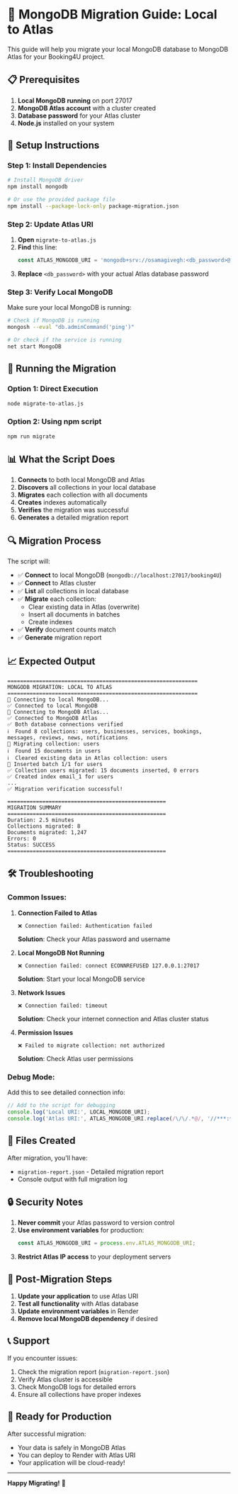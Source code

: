 # 🚀 MongoDB Migration Guide: Local to Atlas

This guide will help you migrate your local MongoDB database to MongoDB Atlas for your Booking4U project.

## 📋 Prerequisites

1. **Local MongoDB running** on port 27017
2. **MongoDB Atlas account** with a cluster created
3. **Database password** for your Atlas cluster
4. **Node.js** installed on your system

## 🔧 Setup Instructions

### Step 1: Install Dependencies

```bash
# Install MongoDB driver
npm install mongodb

# Or use the provided package file
npm install --package-lock-only package-migration.json
```

### Step 2: Update Atlas URI

1. **Open** `migrate-to-atlas.js`
2. **Find** this line:
   ```javascript
   const ATLAS_MONGODB_URI = 'mongodb+srv://osamagivegh:<db_password>@cluster0.npzs81o.mongodb.net/booking4U?retryWrites=true&w=majority&appName=Cluster0';
   ```
3. **Replace** `<db_password>` with your actual Atlas database password

### Step 3: Verify Local MongoDB

Make sure your local MongoDB is running:
```bash
# Check if MongoDB is running
mongosh --eval "db.adminCommand('ping')"

# Or check if the service is running
net start MongoDB
```

## 🚀 Running the Migration

### Option 1: Direct Execution
```bash
node migrate-to-atlas.js
```

### Option 2: Using npm script
```bash
npm run migrate
```

## 📊 What the Script Does

1. **Connects** to both local MongoDB and Atlas
2. **Discovers** all collections in your local database
3. **Migrates** each collection with all documents
4. **Creates** indexes automatically
5. **Verifies** the migration was successful
6. **Generates** a detailed migration report

## 🔍 Migration Process

The script will:

- ✅ **Connect** to local MongoDB (`mongodb://localhost:27017/booking4U`)
- ✅ **Connect** to Atlas cluster
- ✅ **List** all collections in local database
- ✅ **Migrate** each collection:
  - Clear existing data in Atlas (overwrite)
  - Insert all documents in batches
  - Create indexes
- ✅ **Verify** document counts match
- ✅ **Generate** migration report

## 📈 Expected Output

```
============================================================
MONGODB MIGRATION: LOCAL TO ATLAS
============================================================
🔄 Connecting to local MongoDB...
✅ Connected to local MongoDB
🔄 Connecting to MongoDB Atlas...
✅ Connected to MongoDB Atlas
✅ Both database connections verified
ℹ️  Found 8 collections: users, businesses, services, bookings, messages, reviews, news, notifications
🔄 Migrating collection: users
ℹ️  Found 15 documents in users
ℹ️  Cleared existing data in Atlas collection: users
🔄 Inserted batch 1/1 for users
✅ Collection users migrated: 15 documents inserted, 0 errors
✅ Created index email_1 for users
...
✅ Migration verification successful!

==================================================
MIGRATION SUMMARY
==================================================
Duration: 2.5 minutes
Collections migrated: 8
Documents migrated: 1,247
Errors: 0
Status: SUCCESS
==================================================
```

## 🛠️ Troubleshooting

### Common Issues:

1. **Connection Failed to Atlas**
   ```
   ❌ Connection failed: Authentication failed
   ```
   **Solution**: Check your Atlas password and username

2. **Local MongoDB Not Running**
   ```
   ❌ Connection failed: connect ECONNREFUSED 127.0.0.1:27017
   ```
   **Solution**: Start your local MongoDB service

3. **Network Issues**
   ```
   ❌ Connection failed: timeout
   ```
   **Solution**: Check your internet connection and Atlas cluster status

4. **Permission Issues**
   ```
   ❌ Failed to migrate collection: not authorized
   ```
   **Solution**: Check Atlas user permissions

### Debug Mode:

Add this to see detailed connection info:
```javascript
// Add to the script for debugging
console.log('Local URI:', LOCAL_MONGODB_URI);
console.log('Atlas URI:', ATLAS_MONGODB_URI.replace(/\/\/.*@/, '//***:***@'));
```

## 📁 Files Created

After migration, you'll have:
- `migration-report.json` - Detailed migration report
- Console output with full migration log

## 🔒 Security Notes

1. **Never commit** your Atlas password to version control
2. **Use environment variables** for production:
   ```javascript
   const ATLAS_MONGODB_URI = process.env.ATLAS_MONGODB_URI;
   ```
3. **Restrict Atlas IP access** to your deployment servers

## 🎯 Post-Migration Steps

1. **Update your application** to use Atlas URI
2. **Test all functionality** with Atlas database
3. **Update environment variables** in Render
4. **Remove local MongoDB dependency** if desired

## 📞 Support

If you encounter issues:
1. Check the migration report (`migration-report.json`)
2. Verify Atlas cluster is accessible
3. Check MongoDB logs for detailed errors
4. Ensure all collections have proper indexes

## 🚀 Ready for Production

After successful migration:
- Your data is safely in MongoDB Atlas
- You can deploy to Render with Atlas URI
- Your application will be cloud-ready!

---

**Happy Migrating!** 🎉
